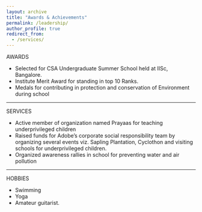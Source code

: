 ```yaml
---
layout: archive
title: "Awards & Achievements"
permalink: /leadership/
author_profile: true
redirect_from:
  - /services/  
---
```



AWARDS

* Selected for CSA Undergraduate Summer School held at IISc, Bangalore.
* Institute Merit Award for standing in top 10 Ranks.
* Medals for contributing in protection and conservation of Environment during school

***


SERVICES

* Active member of organization named Prayaas for teaching underprivileged children
* Raised funds for Adobe’s corporate social responsibility team by organizing several events viz. Sapling Plantation, Cyclothon and visiting schools for underprivileged children.
* Organized awareness rallies in school for preventing water and air pollution


***

HOBBIES

* Swimming
* Yoga
* Amateur guitarist.